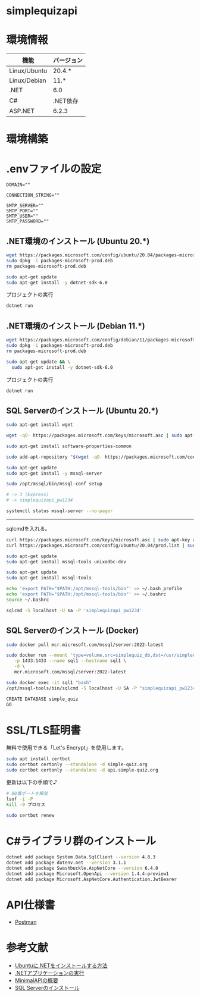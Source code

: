 # simplequizapi


# 環境情報

| 機能 | バージョン |
| ---- | ---- |
| Linux/Ubuntu | 20.4.* |
| Linux/Debian | 11.* |
| .NET | 6.0 |
| C# | .NET依存 |
| ASP.NET | 6.2.3 |


# 環境構築


# .envファイルの設定

```
DOMAIN=""

CONNECTION_STRING=""

SMTP_SERVER=""
SMTP_PORT=""
SMTP_USER=""
SMTP_PASSWORD=""
```


## .NET環境のインストール (Ubuntu 20.*)

```bash
wget https://packages.microsoft.com/config/ubuntu/20.04/packages-microsoft-prod.deb -O packages-microsoft-prod.deb
sudo dpkg -i packages-microsoft-prod.deb
rm packages-microsoft-prod.deb

sudo apt-get update
sudo apt-get install -y dotnet-sdk-6.0
```

プロジェクトの実行

```bash
dotnet run
```

## .NET環境のインストール (Debian 11.*)

```bash
wget https://packages.microsoft.com/config/debian/11/packages-microsoft-prod.deb -O packages-microsoft-prod.deb
sudo dpkg -i packages-microsoft-prod.deb
rm packages-microsoft-prod.deb

sudo apt-get update && \
  sudo apt-get install -y dotnet-sdk-6.0
```

プロジェクトの実行

```bash
dotnet run
```


## SQL Serverのインストール (Ubuntu 20.*)


```bash
sudo apt-get install wget

wget -qO- https://packages.microsoft.com/keys/microsoft.asc | sudo apt-key add -

sudo apt-get install software-properties-common

sudo add-apt-repository "$(wget -qO- https://packages.microsoft.com/config/ubuntu/20.04/mssql-server-preview.list)"

sudo apt-get update
sudo apt-get install -y mssql-server
```



```bash
sudo /opt/mssql/bin/mssql-conf setup

# -> 3 (Express)
# -> simplequizapi_pw1234

systemctl status mssql-server --no-pager
```

---

sqlcmdを入れる。


```bash
curl https://packages.microsoft.com/keys/microsoft.asc | sudo apt-key add -
curl https://packages.microsoft.com/config/ubuntu/20.04/prod.list | sudo tee /etc/apt/sources.list.d/msprod.list

sudo apt-get update
sudo apt-get install mssql-tools unixodbc-dev

sudo apt-get update 
sudo apt-get install mssql-tools

echo 'export PATH="$PATH:/opt/mssql-tools/bin"' >> ~/.bash_profile
echo 'export PATH="$PATH:/opt/mssql-tools/bin"' >> ~/.bashrc
source ~/.bashrc

sqlcmd -S localhost -U sa -P 'simplequizapi_pw1234'
```

## SQL Serverのインストール (Docker)


```bash
sudo docker pull mcr.microsoft.com/mssql/server:2022-latest

sudo docker run --mount 'type=volume,src=simplequiz_db,dst=/usr/simplequiz_db' -e "ACCEPT_EULA=Y" -e "MSSQL_SA_PASSWORD=simplequizapi_pw1234" \
   -p 1433:1433 --name sql1 --hostname sql1 \
   -d \
   mcr.microsoft.com/mssql/server:2022-latest
```


```bash
sudo docker exec -it sql1 "bash"
/opt/mssql-tools/bin/sqlcmd -S localhost -U SA -P "simplequizapi_pw1234"

CREATE DATABASE simple_quiz
GO
```



# SSL/TLS証明書

無料で使用できる「Let's Encrypt」を使用します。

```bash
sudo apt install certbot
sudo certbot certonly --standalone -d simple-quiz.org
sudo certbot certonly --standalone -d api.simple-quiz.org
```

更新は以下の手順で♪

```bash
# 80番ポートを解放
lsof -i -P
kill -9 プロセス

sudo certbot renew
```



# C#ライブラリ群のインストール

```bash
dotnet add package System.Data.SqlClient --version 4.8.3
dotnet add package dotenv.net --version 3.1.1
dotnet add package Swashbuckle.AspNetCore --version 6.4.0
dotnet add package Microsoft.OpenApi --version 1.4.4-preview1
dotnet add package Microsoft.AspNetCore.Authentication.JwtBearer
```





# API仕様書

- [Postman](https://simple-quiz-api.postman.co/workspace/)



# 参考文献

- [Ubuntuに.NETをインストールする方法](https://learn.microsoft.com/ja-jp/dotnet/core/install/linux-ubuntu)
- [.NETアプリケーションの実行](https://learn.microsoft.com/ja-jp/troubleshoot/developer/webapps/aspnetcore/practice-troubleshoot-linux/2-1-create-configure-aspnet-core-applications)
- [MinimalAPIの概要](https://learn.microsoft.com/ja-jp/aspnet/core/fundamentals/minimal-apis?view=aspnetcore-6.0)
- [SQL Serverのインストール](https://learn.microsoft.com/ja-jp/sql/linux/quickstart-install-connect-ubuntu?view=sql-server-ver16)
